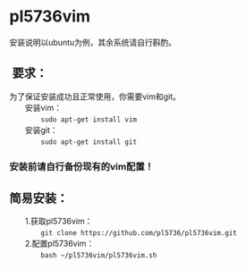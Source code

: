 # pl5736vim
安装说明以ubuntu为例，其余系统请自行斟酌。<br>
##  要求：
为了保证安装成功且正常使用，你需要vim和git。<br>
　　安装vim：<br>
　　　　```sudo apt-get install vim```<br>
　　安装git：<br>
　　　　```sudo apt-get install git```<br>
### 安装前请自行备份现有的vim配置！
## 简易安装：
　　1.获取pl5736vim：<br>
　　　　```git clone https://github.com/pl5736/pl5736vim.git```<br>
　　2.配置pl5736vim：<br>
　　　　```bash ~/pl5736vim/pl5736vim.sh```<br>
